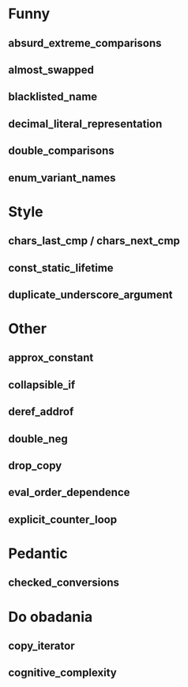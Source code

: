 # Funny

## absurd_extreme_comparisons

## almost_swapped

## blacklisted_name

## decimal_literal_representation

## double_comparisons

## enum_variant_names

# Style

## chars_last_cmp / chars_next_cmp

## const_static_lifetime

## duplicate_underscore_argument

# Other

## approx_constant

## collapsible_if

## deref_addrof

## double_neg

## drop_copy

## eval_order_dependence

## explicit_counter_loop

# Pedantic

## checked_conversions

# Do obadania

## copy_iterator

## cognitive_complexity


